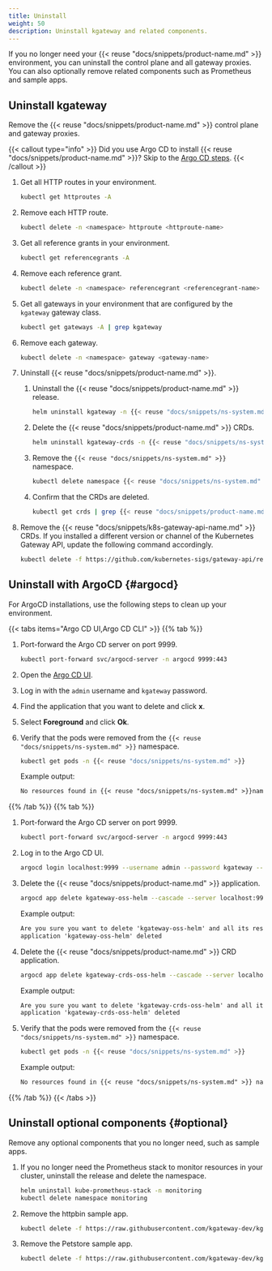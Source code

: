 ```yaml
---
title: Uninstall
weight: 50
description: Uninstall kgateway and related components.
---
```


If you no longer need your {{< reuse "docs/snippets/product-name.md" >}} environment, you can uninstall the control plane and all gateway proxies. You can also optionally remove related components such as Prometheus and sample apps.

## Uninstall kgateway

Remove the {{< reuse "docs/snippets/product-name.md" >}} control plane and gateway proxies.

{{< callout type="info" >}}
Did you use Argo CD to install {{< reuse "docs/snippets/product-name.md" >}}? Skip to the [Argo CD steps](#argocd).
{{< /callout >}}

1. Get all HTTP routes in your environment. 
   
   ```sh
   kubectl get httproutes -A
   ```

2. Remove each HTTP route. 
   
   ```sh
   kubectl delete -n <namespace> httproute <httproute-name>
   ```

3. Get all reference grants in your environment. 
   
   ```sh
   kubectl get referencegrants -A
   ```

4. Remove each reference grant. 
   
   ```sh
   kubectl delete -n <namespace> referencegrant <referencegrant-name>
   ```

5. Get all gateways in your environment that are configured by the `kgateway` gateway class. 
   
   ```sh
   kubectl get gateways -A | grep kgateway
   ```

6. Remove each gateway. 
   
   ```sh
   kubectl delete -n <namespace> gateway <gateway-name>
   ```

7. Uninstall {{< reuse "docs/snippets/product-name.md" >}}.
   
   1. Uninstall the {{< reuse "docs/snippets/product-name.md" >}} release.
      
      ```sh
      helm uninstall kgateway -n {{< reuse "docs/snippets/ns-system.md" >}}
      ```

   2. Delete the {{< reuse "docs/snippets/product-name.md" >}} CRDs.

      ```sh
      helm uninstall kgateway-crds -n {{< reuse "docs/snippets/ns-system.md" >}}
      ```

   3. Remove the `{{< reuse "docs/snippets/ns-system.md" >}}` namespace. 
      
      ```sh
      kubectl delete namespace {{< reuse "docs/snippets/ns-system.md" >}}
      ```

   4. Confirm that the CRDs are deleted.

      ```sh
      kubectl get crds | grep {{< reuse "docs/snippets/product-name.md" >}}
      ```

8. Remove the {{< reuse "docs/snippets/k8s-gateway-api-name.md" >}} CRDs. If you installed a different version or channel of the Kubernetes Gateway API, update the following command accordingly.
   
   ```sh
   kubectl delete -f https://github.com/kubernetes-sigs/gateway-api/releases/download/v{{< reuse "docs/versions/k8s-gw-version.md" >}}/standard-install.yaml
   ```

## Uninstall with ArgoCD {#argocd}

For ArgoCD installations, use the following steps to clean up your environment.

{{< tabs items="Argo CD UI,Argo CD CLI" >}}
{{% tab %}}
1. Port-forward the Argo CD server on port 9999.
   ```sh
   kubectl port-forward svc/argocd-server -n argocd 9999:443
   ```

2. Open the [Argo CD UI](https://localhost:9999/applications).

3. Log in with the `admin` username and `kgateway` password.
4. Find the application that you want to delete and click **x**. 
5. Select **Foreground** and click **Ok**. 
6. Verify that the pods were removed from the `{{< reuse "docs/snippets/ns-system.md" >}}` namespace. 
   ```sh
   kubectl get pods -n {{< reuse "docs/snippets/ns-system.md" >}}
   ```
   
   Example output: 
   ```txt
   No resources found in {{< reuse "docs/snippets/ns-system.md" >}}namespace.
   ```

{{% /tab %}}
{{% tab %}}
1. Port-forward the Argo CD server on port 9999.
   ```sh
   kubectl port-forward svc/argocd-server -n argocd 9999:443
   ```
   
2. Log in to the Argo CD UI. 
   ```sh
   argocd login localhost:9999 --username admin --password kgateway --insecure
   ```
   
3. Delete the {{< reuse "docs/snippets/product-name.md" >}} application.
   
   ```sh
   argocd app delete kgateway-oss-helm --cascade --server localhost:9999 --insecure
   ```
   
   Example output: 
   ```txt
   Are you sure you want to delete 'kgateway-oss-helm' and all its resources? [y/n] y
   application 'kgateway-oss-helm' deleted   
   ```

4. Delete the {{< reuse "docs/snippets/product-name.md" >}} CRD application.
   
   ```sh
   argocd app delete kgateway-crds-oss-helm --cascade --server localhost:9999 --insecure
   ```
   
   Example output: 
   ```txt
   Are you sure you want to delete 'kgateway-crds-oss-helm' and all its resources? [y/n] y
   application 'kgateway-crds-oss-helm' deleted   
   ```

5. Verify that the pods were removed from the `{{< reuse "docs/snippets/ns-system.md" >}}` namespace. 
   ```sh
   kubectl get pods -n {{< reuse "docs/snippets/ns-system.md" >}}
   ```
   
   Example output: 
   ```txt  
   No resources found in {{< reuse "docs/snippets/ns-system.md" >}} namespace.
   ```
{{% /tab %}}
{{< /tabs >}}

## Uninstall optional components {#optional}

Remove any optional components that you no longer need, such as sample apps.

1. If you no longer need the Prometheus stack to monitor resources in your cluster, uninstall the release and delete the namespace.
   
   ```sh
   helm uninstall kube-prometheus-stack -n monitoring
   kubectl delete namespace monitoring
   ```

2. Remove the httpbin sample app.
   
   ```sh
   kubectl delete -f https://raw.githubusercontent.com/kgateway-dev/kgateway/refs/heads/{{< reuse "docs/versions/github-branch.md" >}}/examples/httpbin.yaml
   ```

3. Remove the Petstore sample app.
   
   ```sh
   kubectl delete -f https://raw.githubusercontent.com/kgateway-dev/kgateway.dev/{{< reuse "docs/versions/github-branch.md" >}}/assets/docs/examples/petstore.yaml
   ```
